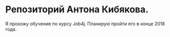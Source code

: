 # Репозиторий Антона Кибякова.
Я прохожу обучение по курсу Job4j. Планирую пройти его в конце 2018 года.
